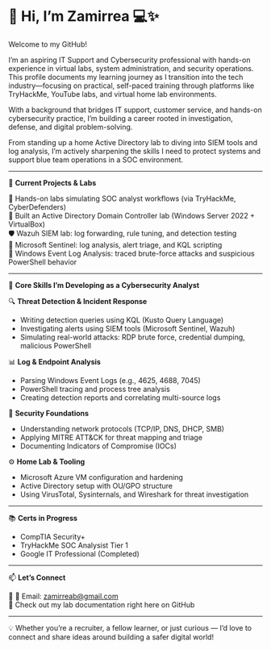 # 👋 Hi, I’m Zamirrea 💻✨

Welcome to my GitHub!

I’m an aspiring IT Support and Cybersecurity professional with hands-on experience in virtual labs, system administration, and security operations. This profile documents my learning journey as I transition into the tech industry—focusing on practical, self-paced training through platforms like TryHackMe, YouTube labs, and virtual home lab environments.

With a background that bridges IT support, customer service, and hands-on cybersecurity practice, I’m building a career rooted in investigation, defense, and digital problem-solving.

From standing up a home Active Directory lab to diving into SIEM tools and log analysis, I’m actively sharpening the skills I need to protect systems and support blue team operations in a SOC environment.

---

🚀 **Current Projects & Labs**

🧪 Hands-on labs simulating SOC analyst workflows (via TryHackMe, CyberDefenders)  
🏢 Built an Active Directory Domain Controller lab (Windows Server 2022 + VirtualBox)  
🛡️ Wazuh SIEM lab: log forwarding, rule tuning, and detection testing  
🔎 Microsoft Sentinel: log analysis, alert triage, and KQL scripting  
📁 Windows Event Log Analysis: traced brute-force attacks and suspicious PowerShell behavior

---

🧠 **Core Skills I’m Developing as a Cybersecurity Analyst**

🔍 **Threat Detection & Incident Response**
- Writing detection queries using KQL (Kusto Query Language)
- Investigating alerts using SIEM tools (Microsoft Sentinel, Wazuh)
- Simulating real-world attacks: RDP brute force, credential dumping, malicious PowerShell

📊 **Log & Endpoint Analysis**
- Parsing Windows Event Logs (e.g., 4625, 4688, 7045)
- PowerShell tracing and process tree analysis
- Creating detection reports and correlating multi-source logs

🔐 **Security Foundations**
- Understanding network protocols (TCP/IP, DNS, DHCP, SMB)
- Applying MITRE ATT&CK for threat mapping and triage
- Documenting Indicators of Compromise (IOCs)

⚙️ **Home Lab & Tooling**
- Microsoft Azure VM configuration and hardening
- Active Directory setup with OU/GPO structure
- Using VirusTotal, Sysinternals, and Wireshark for threat investigation

---


📚 **Certs in Progress**
- CompTIA Security+
- TryHackMe SOC Analysist Tier 1
- Google IT Professional (Completed)

---

📫 **Let’s Connect**

📎 
📩 Email: zamirreab@gmail.com  
📁 Check out my lab documentation right here on GitHub

---

💡 Whether you’re a recruiter, a fellow learner, or just curious — I’d love to connect and share ideas around building a safer digital world!




